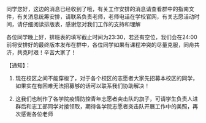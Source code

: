 同学您好，这边的消息已经收到了哦，有关工作安排的消息请查看群中的指南文件，有关消息统筹安排，请联系负责老师，老师电话在学校官网，有关志愿活动时间，请仔细阅读排版表，感谢您对我们工作的支持和理解

各位同学晚上好，排班表的填写截止时间为23:30，若还有空位，我们会在24:00前将安排好的最终版本发布在群中，各位同学如果有课程冲突的尽量克服，同舟共济，共克时艰！辛苦大家了！



【通知】：

1. 现在校区之间不能穿梭了，对于各个校区的志愿者大家先招募本校区的同学，如果实在有困难无法招募够的话可以联系我们协助解决！

2. 这我们也制作了各学院疫情防控青年志愿者突击队的旗子，可请学生负责人进群后和志工部同学对接领取，期待各学院志愿者突击队开展工作中的美照，再次感谢各位老师



